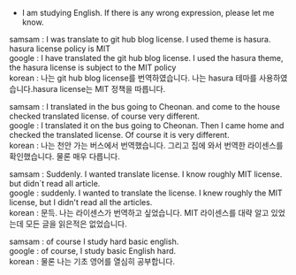 * I am studying English. If there is any wrong expression, please let me know.

samsam : I was translate to git hub blog license. I used theme is hasura. hasura license policy is MIT<br/>
google : I have translated the git hub blog license. I used the hasura theme, the hasura license is subject to the MIT policy<br/>
korean : 나는 git hub blog license를 번역하였습니다. 나는 hasura 테마를 사용하였습니다.hasura license는 MIT 정책을 따릅니다.<br/>

samsam : I translated in the bus going to Cheonan. and come to the house checked translated license. of course very different.<br/>
google : I translated it on the bus going to Cheonan. Then I came home and checked the translated license. Of course it is very different.<br/>
korean : 나는 천안 가는 버스에서 번역했습니다. 그리고 집에 와서 번역한 라이센스를 확인했습니다. 물론 매우 다릅니다.<br/>

samsam : Suddenly. I wanted translate license. I know roughly MIT license. but didn`t read all article.<br/>
google : suddenly. I wanted to translate the license. I knew roughly the MIT license, but I didn't read all the articles.<br/>
korean : 문득. 나는 라이센스가 번역하고 싶었습니다. MIT 라이센스를 대략 알고 있었는데 모든 글을 읽은적은 없었습니다.<br/>

samsam : of course I study hard basic english.<br/>
google : of course, I study basic English hard.<br/>
korean : 물론 나는 기초 영어를 열심히 공부합니다.<br/>